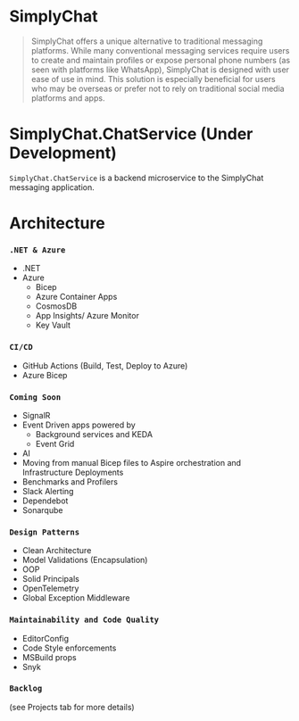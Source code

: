# SimplyChat
> SimplyChat offers a unique alternative to traditional messaging platforms. While many conventional messaging services require users to create and maintain profiles or expose personal phone numbers (as seen with platforms like WhatsApp), SimplyChat is designed with user ease of use in mind. This solution is especially beneficial for users who may be overseas or prefer not to rely on traditional social media platforms and apps.

# SimplyChat.ChatService (Under Development)

`SimplyChat.ChatService` is a backend microservice to the SimplyChat messaging application.

# Architecture

### `.NET & Azure`

- .NET
- Azure
    - Bicep
    - Azure Container Apps
    - CosmosDB
    - App Insights/ Azure Monitor
    - Key Vault

### `CI/CD`
- GitHub Actions (Build, Test, Deploy to Azure)
- Azure Bicep

### `Coming Soon`
- SignalR
- Event Driven apps powered by 
    - Background services and KEDA
    - Event Grid
- AI
- Moving from manual Bicep files to Aspire orchestration and Infrastructure Deployments
- Benchmarks and Profilers
- Slack Alerting    
- Dependebot
- Sonarqube


### `Design Patterns`
- Clean Architecture
- Model Validations (Encapsulation)
- OOP
- Solid Principals
- OpenTelemetry
- Global Exception Middleware

### `Maintainability and Code Quality`
- EditorConfig
- Code Style enforcements
- MSBuild props
- Snyk

### `Backlog` 
(see Projects tab for more details)